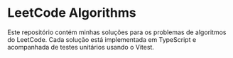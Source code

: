 # LeetCode Algorithms

Este repositório contém minhas soluções para os problemas de algoritmos do LeetCode. Cada solução está implementada em TypeScript e acompanhada de testes unitários usando o Vitest.
